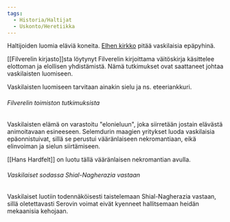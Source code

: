 ```yaml
---
tags:
  - Historia/Haltijat
  - Uskonto/Heretiikka
---
```

Haltijoiden luomia eläviä koneita. [Elhen kirkko](Elhen%20kirkko.md) pitää vaskilaisia epäpyhinä.


[[Filverelin kirjasto]]sta  löytynyt Filverelin kirjoittama väitöskirja käsittelee elottoman ja elollisen yhdistämistä. Nämä tutkimukset ovat saattaneet johtaa vaskilaisten luomiseen. 

Vaskilaisten luomiseen tarvitaan ainakin sielu ja ns. eteeriankkuri.


###### Filverelin toimiston tutkimuksista

Vaskilaisten elämä on varastoitu "elonieluun", joka siirretään jostain elävästä animoitavaan esineeseen. Selemdurin maagien yritykset luoda vaskilaisia epäonnistuivat, sillä se perustui vääränlaiseen nekromantiaan, eikä elinvoiman ja sielun siirtämiseen.

[[Hans Hardfelt]] on luotu tällä vääränlaisen nekromantian avulla.

###### Vaskilaiset sodassa Shial-Nagherazia vastaan

Vaskilaiset luotiin todennäköisesti taistelemaan Shial-Nagherazia vastaan, sillä oletettavasti Serovin voimat eivät kyenneet hallitsemaan heidän mekaanisia kehojaan.